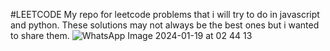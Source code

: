 #LEETCODE
My repo for leetcode problems that i will try to do in javascript and python.
These solutions may not always be the best ones but i wanted to share them.
![WhatsApp Image 2024-01-19 at 02 44 13](https://github.com/Waleeed-sheikh/LEETCODE-BLIND-75/assets/146780047/942541cf-be56-4a41-afe1-afdb5fb2ba09)
